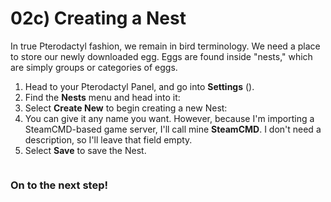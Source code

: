 # 02c) Creating a Nest

In true Pterodactyl fashion, we remain in bird terminology. We need a place to store our newly downloaded egg. Eggs are found inside "nests," which are simply groups or categories of eggs.

1. Head to your Pterodactyl Panel, and go into **Settings** (<img src="https://i.imgur.com/JjwmnYO.png" alt="" data-size="line">).
2. Find the **Nests** menu and head into it: <img src="https://i.imgur.com/uONZqY1.png" alt="" data-size="line">
3. Select **Create New** to begin creating a new Nest: <img src="https://i.imgur.com/twxhn3F.png" alt="" data-size="line">
4. You can give it any name you want. However, because I'm importing a SteamCMD-based game server, I'll call mine **SteamCMD**. I don't need a description, so I'll leave that field empty.
5. Select **Save** to save the Nest.

<figure><img src="https://i.imgur.com/xAk2v4c.gif" alt=""><figcaption></figcaption></figure>

### On to the next step!
